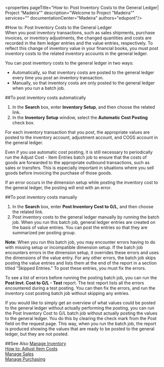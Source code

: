 <properties
                pageTitle="How to: Post Inventory Costs to the General Ledger| Project “Madeira”" 
                description="Welcome to Project "Madeira"" 
                services="" 
                documentationCenter="Madeira"
                authors="edupont"/>
                
#How to: Post Inventory Costs to the General Ledger   
When you post inventory transactions, such as sales shipments, purchase invoices, or inventory adjustments, the changed quantities and costs are recorded in the item ledger entries and the value entries, respectively. To reflect this change of inventory value in your financial books, you must post inventory costs to the related inventory accounts in the general ledger.

You can post inventory costs to the general ledger in two ways:

 - Automatically, so that inventory costs are posted to the general ledger every time you post an inventory transaction.
 - Manually, so that inventory costs are only posted to the general ledger when you run a batch job.


##To post inventory costs automatically
1. In the **Search** box, enter **Inventory Setup**, and then choose the related link.
2. In the **Inventory Setup** window, select the **Automatic Cost Posting** check box.

For each inventory transaction that you post, the appropriate values are posted to the inventory account, adjustment account, and COGS account in the general ledger.

Even if you use automatic cost posting, it is still necessary to periodically run the Adjust Cost - Item Entries batch job to ensure that the costs of goods are forwarded to the appropriate outbound transactions, such as sales or transfers. This is especially important in situations where you sell goods before invoicing the purchase of those goods.

If an error occurs in the dimension setup while posting the inventory cost to the general ledger, the posting will end with an error.

##To post inventory costs manually
1. In the **Search** box, enter **Post Inventory Cost to G/L**, and then choose the related link.
2. Post inventory costs to the general ledger manually by running the batch job. When you run this batch job, general ledger entries are created on the basis of value entries. You can post the entries so that they are summarized per posting group.

**Note**: When you run this batch job, you may encounter errors having to do with missing setup or incompatible dimension setup. If the batch job encounters errors in the dimension setup, it overrides these errors and uses the dimensions of the value entry. For any other errors, the batch job skips posting the value entries and lists them at the end of the report in a section titled “Skipped Entries.” To post these entries, you must fix the errors.

To see a list of errors before running the posting batch job, you can run the **Post Invt. Cost to G/L - Test** report. The test report lists all the errors encountered during a test posting. You can then fix the errors, and run the inventory cost posting batch job without skipping any entries.

If you would like to simply get an overview of what values could be posted to the general ledger without actually performing the posting, you can run the Post Inventory Cost to G/L batch job without actually posting the values to the general ledger. You do this by clearing the check mark from the Post field on the request page. This way, when you run the batch job, the report is produced showing the values that are ready to be posted to the general ledger, but they are not posted.

##See Also
[Manage Inventory](inventory-manage-inventory.md)    
[How to: Adjust Item Costs](inventory-how-adjust-item-costs.md)  
[Manage Sales](sales-manage-sales.md)  
[Manage Purchasing](purchasing-manage-purchasing.md) 
